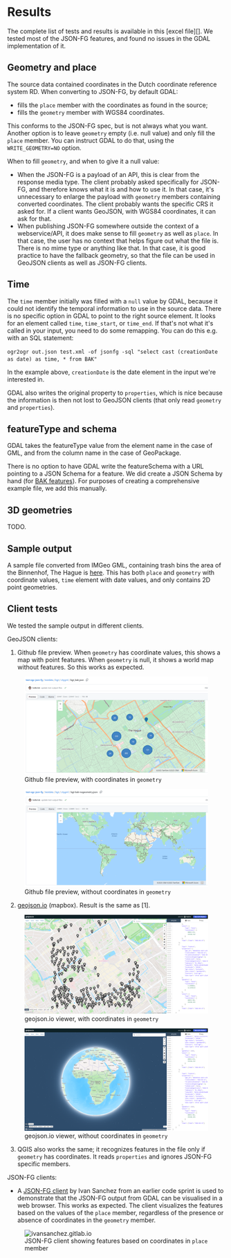 # Results
The complete list of tests and results is available in this [excel file][]. We tested most of the JSON-FG features, and found no issues in the GDAL implementation of it. 

## Geometry and place
The source data contained coordinates in the Dutch coordinate reference system RD. When converting to JSON-FG, by default GDAL: 
- fills the `place` member with the coordinates as found in the source;
- fills the `geometry` member with WGS84 coordinates. 

This conforms to the JSON-FG spec, but is not always what you want. Another option is to leave `geometry` empty (i.e. null value) and only fill the `place` member. You can instruct GDAL to do that, using the `WRITE_GEOMETRY=NO` option. 

When to fill `geometry`, and when to give it a null value: 
- When the JSON-FG is a payload of an API, this is clear from the response media type. The client probably asked specifically for JSON-FG, and therefore knows what it is and how to use it. In that case, it's unnecessary to enlarge the payload with `geometry` members containing converted coordinates. The client probably wants the specific CRS it asked for. If a client wants GeoJSON, with WGS84 coordinates, it can ask for that. 
- When publishing JSON-FG somewhere outside the context of a webservice/API, it does make sense to fill `geometry` as well as `place`. In that case, the user has no context that helps figure out what the file is. There is no mime type or anything like that. In that case, it is good practice to have the fallback geometry, so that the file can be used in GeoJSON clients as well as JSON-FG clients. 

## Time
The `time` member initially was filled with a `null` value by GDAL, because it could not identify the temporal information to use in the source data. There is no specific option in GDAL to point to the right source element. It looks for an element called `time`, `time_start`, or `time_end`. If that's not what it's called in your input, you need to do some remapping. You can do this e.g. with an SQL statement: 

`ogr2ogr out.json test.xml -of jsonfg -sql "select cast (creationDate as date) as time, * from BAK"`

In the example above, `creationDate` is the date element in the input we're interested in.

GDAL also writes the original property to `properties`, which is nice because the information is then not lost to GeoJSON clients (that only read `geometry` and `properties`). 

## featureType and schema
GDAL takes the featureType value from the element name in the case of GML, and from the column name in the case of GeoPackage. 

There is no option to have GDAL write the featureSchema with a URL pointing to a JSON Schema for a feature. We did create a JSON Schema by hand (for [BAK features](https://github.com/Geonovum/test-ogc-json-fg/blob/main/testdata/bgt/citygml/schema/bak.jschema)). For purposes of creating a comprehensive example file, we add this manually.

## 3D geometries

TODO. 

## Sample output
A sample file converted from IMGeo GML, containing trash bins the area of the Binnenhof, The Hague is [here](https://github.com/Geonovum/test-ogc-json-fg/blob/main/testdata/bgt/citygml/bgt_bak.json). This has both `place` and `geometry` with coordinate values, `time` element with date values, and only contains 2D point geometries. 

## Client tests

We tested the sample output in different clients. 

GeoJSON clients:
1. Github file preview. When `geometry` has coordinate values, this shows a map with point features. When `geometry` is null, it shows a world map without features. So this works as expected.

<figure>
    <img src="media/bakjsoningithubpreview.png" alt="bakjsoningithubpreview"/>
    <figcaption>Github file preview, with coordinates in <code>geometry</code></figcaption>
</figure>

<figure>
    <img src="media/bakjsoningithubpreview_nogeometry.png" alt="bakjsoningithubpreview_nogeometry"/>
    <figcaption>Github file preview, without coordinates in <code>geometry</code></figcaption>
</figure>

2. [geojson.io](https://geojson.io/) (mapbox). Result is the same as [1]. 

<figure>
    <img src="media/bakingeojsonio.png" alt="bakingeojsonio"/>
    <figcaption>geojson.io viewer, with coordinates in <code>geometry</code></figcaption>
</figure>
<figure>
    <img src="media/bakingeojsonio_nogeometry.png" alt="bakingeojsonio_nogeometry"/>
    <figcaption>geojson.io viewer, without coordinates in <code>geometry</code></figcaption>
</figure>

3. QGIS also works the same; it recognizes features in the file only if `geometry` has coordinates. It reads `properties` and ignores JSON-FG specific members.

JSON-FG clients: 
- A [JSON-FG client](https://ivansanchez.gitlab.io/gleo/demos/jsonfg-drag-drop.html) by Ivan Sanchez from an earlier code sprint is used to demonstrate that the JSON-FG output from GDAL can be visualised in a web browser. This works as expected. The client visualizes the features based on the values of the `place` member, regardless of the presence or absence of coordinates in the `geometry` member. 

<figure>
    <img src="media/ivansanchez.gitlab.io.png" alt="ivansanchez.gitlab.io"/>
    <figcaption>JSON-FG client showing features based on coordinates in <code>place</code> member</figcaption>
</figure>